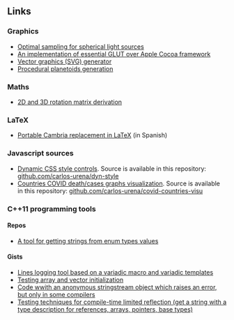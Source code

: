 ## Links

### Graphics

* [Optimal sampling for spherical light sources](https://github.com/carlos-urena/psc-sampler)
* [An implementation of essential GLUT over Apple Cocoa framework](https://github.com/carlos-urena/cocoglut)
* [Vector graphics (SVG) generator](https://github.com/carlos-urena/svg-gen)
* [Procedural planetoids generation](https://carlos-urena.github.com/graphics/planetoids)
  
### Maths

* [2D and 3D rotation matrix derivation](https://carlos-urena.github.io/maths/rotations)

### LaTeX

* [Portable Cambria replacement in LaTeX](https://carlos-urena.github.io/tex/fuentes) (in Spanish)

### Javascript sources

* [Dynamic CSS style controls](https://carlos-urena.github.io/dyn-style). Source is available in this repository: [github.com/carlos-urena/dyn-style](https://github.com/carlos-urena/dyn-style)
* [Countries COVID death/cases graphs visualization](https://carlos-urena.github.io/covid-countries-visu). Source is available in this repository: [github.com/carlos-urena/covid-countries-visu](https://github.com/carlos-urena/covid-countries-visu)

### C++11 programming tools

#### Repos 

* [A tool for getting strings from enum types values](https://github.com/carlos-urena/enums-tool)

#### Gists

* [Lines logging tool based on a variadic macro and variadic templates](https://gist.github.com/carlos-urena/6290b4fa0a5c50efd7bd2c4f0b5c54d8)
* [Testing array and vector initialization](https://gist.github.com/carlos-urena/f5bebecce73aebe24f1a27f4c4275e28)
* [Code wwith an anonymous stringstream object which raises an error, but only in some compilers](https://gist.github.com/carlos-urena/341df22838a56453e98196408ba7648b)
* [Testing techniques for compile-time limited reflection (get a string with a type description for references, arrays, pointers, base types)](https://gist.github.com/carlos-urena/c28b7dd1cdc180ab379fc17d9c8e5796)
